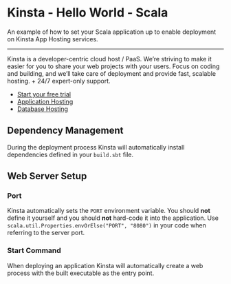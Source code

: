 # Kinsta - Hello World - Scala
An example of how to set your Scala application up to enable deployment on Kinsta App Hosting services.

---
Kinsta is a developer-centric cloud host / PaaS. We’re striving to make it easier for you to share your web projects with your users. Focus on coding and building, and we’ll take care of deployment and provide fast, scalable hosting. + 24/7 expert-only support.

- [Start your free trial](https://kinsta.com/signup/?product_type=app-db)
- [Application Hosting](https://kinsta.com/application-hosting)
- [Database Hosting](https://kinsta.com/database-hosting)

## Dependency Management
During the deployment process Kinsta will automatically install dependencies defined in your `build.sbt` file.

## Web Server Setup

### Port
Kinsta automatically sets the `PORT` environment variable. You should **not** define it yourself and you should 
**not** hard-code it into the application. Use `scala.util.Properties.envOrElse("PORT", "8080")` in your code when referring to the server port. 

### Start Command
When deploying an application Kinsta will automatically create a web process with the built executable as the entry point.
